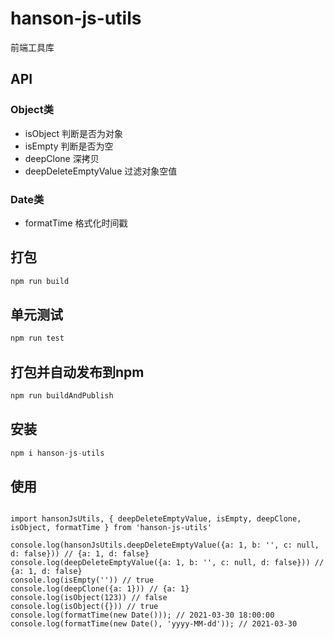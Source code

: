 # hanson-js-utils

前端工具库


## API

### Object类

- isObject             判断是否为对象
- isEmpty              判断是否为空
- deepClone            深拷贝
- deepDeleteEmptyValue 过滤对象空值

### Date类

- formatTime           格式化时间戳


## 打包

``` javascript
npm run build
```

## 单元测试

``` javascript
npm run test
```


## 打包并自动发布到npm

``` javascript
npm run buildAndPublish
```


## 安装

``` javascript
npm i hanson-js-utils
```




## 使用

``` javascript(全局/按需引入)

import hansonJsUtils, { deepDeleteEmptyValue, isEmpty, deepClone, isObject, formatTime } from 'hanson-js-utils'

console.log(hansonJsUtils.deepDeleteEmptyValue({a: 1, b: '', c: null, d: false})) // {a: 1, d: false}
console.log(deepDeleteEmptyValue({a: 1, b: '', c: null, d: false})) // {a: 1, d: false}
console.log(isEmpty('')) // true
console.log(deepClone({a: 1})) // {a: 1}
console.log(isObject(123)) // false
console.log(isObject({})) // true
console.log(formatTime(new Date())); // 2021-03-30 18:00:00
console.log(formatTime(new Date(), 'yyyy-MM-dd')); // 2021-03-30




